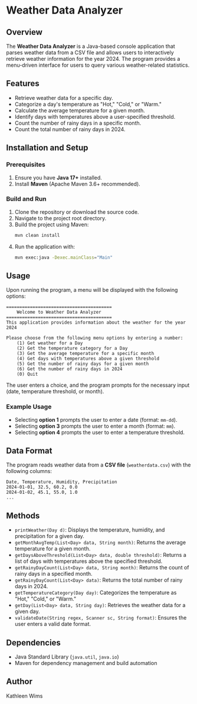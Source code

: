 # Weather Data Analyzer

## Overview
The **Weather Data Analyzer** is a Java-based console application that parses weather data from a CSV file and allows users to interactively retrieve weather information for the year 2024. The program provides a menu-driven interface for users to query various weather-related statistics.

## Features
- Retrieve weather data for a specific day.
- Categorize a day's temperature as "Hot," "Cold," or "Warm."
- Calculate the average temperature for a given month.
- Identify days with temperatures above a user-specified threshold.
- Count the number of rainy days in a specific month.
- Count the total number of rainy days in 2024.

## Installation and Setup
### Prerequisites
1. Ensure you have **Java 17+** installed.
2. Install **Maven** (Apache Maven 3.6+ recommended).

### Build and Run
1. Clone the repository or download the source code.
2. Navigate to the project root directory.
3. Build the project using Maven:
   ```sh
   mvn clean install
   ```
4. Run the application with:
   ```sh
   mvn exec:java -Dexec.mainClass="Main"
   ```

## Usage
Upon running the program, a menu will be displayed with the following options:

```
========================================
    Welcome to Weather Data Analyzer
========================================
This application provides information about the weather for the year 2024

Please choose from the following menu options by entering a number:
    (1) Get weather for a Day
    (2) Get the temperature category for a Day
    (3) Get the average temperature for a specific month
    (4) Get days with temperatures above a given threshold
    (5) Get the number of rainy days for a given month
    (6) Get the number of rainy days in 2024
    (0) Quit
```

The user enters a choice, and the program prompts for the necessary input (date, temperature threshold, or month).

### Example Usage
- Selecting **option 1** prompts the user to enter a date (format: `mm-dd`).
- Selecting **option 3** prompts the user to enter a month (format: `mm`).
- Selecting **option 4** prompts the user to enter a temperature threshold.

## Data Format
The program reads weather data from a **CSV file** (`weatherdata.csv`) with the following columns:
```
Date, Temperature, Humidity, Precipitation
2024-01-01, 32.5, 60.2, 0.0
2024-01-02, 45.1, 55.0, 1.0
...
```

## Methods
- `printWeather(Day d)`: Displays the temperature, humidity, and precipitation for a given day.
- `getMonthAvgTemp(List<Day> data, String month)`: Returns the average temperature for a given month.
- `getDaysAboveThreshold(List<Day> data, double threshold)`: Returns a list of days with temperatures above the specified threshold.
- `getRainyDayCount(List<Day> data, String month)`: Returns the count of rainy days in a specified month.
- `getRainyDayCount(List<Day> data)`: Returns the total number of rainy days in 2024.
- `getTemperatureCategory(Day day)`: Categorizes the temperature as "Hot," "Cold," or "Warm."
- `getDay(List<Day> data, String day)`: Retrieves the weather data for a given day.
- `validateDate(String regex, Scanner sc, String format)`: Ensures the user enters a valid date format.

## Dependencies
- Java Standard Library (`java.util`, `java.io`)
- Maven for dependency management and build automation

## Author
Kathleen Wims

